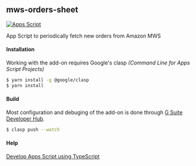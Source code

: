 ## mws-orders-sheet
[![Apps Script](https://img.shields.io/badge/Google%20Apps%20Script-green?style=flat)](https://script.google.com)

App Script to periodically fetch new orders from Amazon MWS

#### Installation
Working with the add-on requires Google's clasp *(Command Line for Apps Script Projects)*

```bash
$ yarn install -g @google/clasp
$ yarn install
```

#### Build
Most configuration and debuging of the add-on is done through [G Suite Developer Hub](https://script.google.com/home).

```bash
$ clasp push --watch
```

#### Help

[Develop Apps Script using TypeScript](https://developers.google.com/apps-script/guides/typescript)
